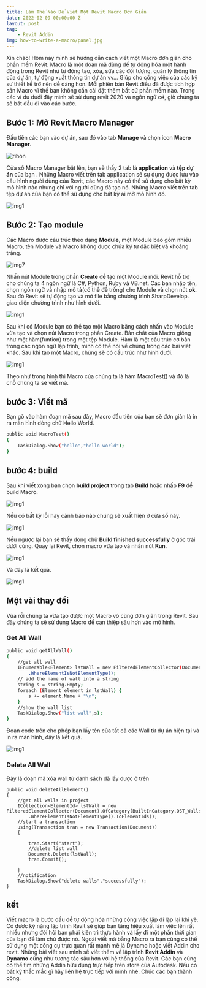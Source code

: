 ```yaml
---
title: Làm Thế Nào Để Viết Một Revit Macro Đơn Giản
date: 2022-02-09 00:00:00 Z
layout: post
tag:
    - Revit Addin
img: how-to-write-a-macro/panel.jpg
---
```


Xin chào! Hôm nay mình sẽ hướng dẫn cách viết một Macro đơn giản cho phần mềm Revit. Macro là một đoạn mã dùng để tự động hóa một hành động trong Revit như tự động tạo, xóa, sữa các đối tượng, quản lý thông tin của dự án, tự động xuất thông tin dự án vv... Giúp cho công việc của các kỹ sư thiết kế trở nên dễ dàng hơn. Mỗi phiên bản Revit điều đã được tích hợp sẵn Macro vì thế bạn không cần cài đặt thêm bất cứ phần mềm nào. Trong các ví dụ dưới đây mình sẽ sử dụng revit 2020 và ngôn ngữ c#, giờ chúng ta sẽ bắt đầu đi vào các bước.
## **Bước 1: Mở Revit Macro Manager**
Đầu tiên các bạn vào dự án, sau đó vào tab **Manage** và chọn icon **Macro Manager**.

![ribon](/assets/img/how-to-write-a-macro/ribbon.png)

Cửa sổ Macro Manager bật lên, bạn sẽ thấy 2 tab là **application** và **tệp dự án** của bạn . Những Macro viết trên tab application sẽ sự dụng được lưu vào cấu hình người dùng của Revit, các Macro này có thể sữ dụng cho bất kỳ mô hình nào nhưng chỉ với người dùng đã tạo nó. Những Macro viết trên tab tệp dự án của bạn có thể sữ dụng cho bất kỳ ai mở mô hình đó.

![img1](/assets/img/how-to-write-a-macro/img1.png)

## **Bước 2: Tạo module**
Các Macro được câu trúc theo dạng **Module**, một Module bao gồm nhiều Macro, tên Module và Macro không được chứa ký tự đặc biệt và khoảng trắng.

![img7](/assets/img/how-to-write-a-macro/img7.png)

Nhấn nút Module trong phần **Create** để tạo một Module mới. Revit hỗ trợ cho chúng ta 4 ngôn ngữ là C#, Python, Ruby và VB.net. Các bạn nhập tên, chọn ngôn ngữ và nhập mô tả(có thể để trống) cho Module và chọn nút **ok**. Sau đó Revit sẽ tự động tạo và mở file bằng chương trình SharpDevelop. giao diện chường trình như hình dưới.

![img1](/assets/img/how-to-write-a-macro/img2.png)

Sau khi có Module bạn có thể tạo một Macro bằng cách nhấn vào Module vừa tạo và chọn nút Macro trong phần Create. Bản chất của Macro giống như một hàm(funtion) trong một tệp Module. Hàm là một cấu trúc cơ bản trong các ngôn ngữ lập trình, mình có thể nói về chúng trong các bài viết khác. Sau khi tạo một Macro, chúng sẽ có cấu trúc như hình dưới.

![img1](/assets/img/how-to-write-a-macro/img3.png)

Theo như trong hình thì Macro của chúng ta là hàm MacroTest() và đó là chỗ chúng ta sẽ viết mã.
## **bước 3: Viết mã**
Bạn gõ vào hàm đoạn mã sau đây, Macro đầu tiên của bạn sẽ đơn giản là in ra màn hình dòng chữ Hello World.
``` bash
public void MacroTest()
{
	TaskDialog.Show("hello","hello world");
}
```
## **bước 4: build**
Sau khi viết xong bạn chọn **build project** trong tab **Build** hoặc nhấp **F9** để build Macro.

![img1](/assets/img/how-to-write-a-macro/img8.png)

Nếu có bất kỳ lỗi hay cảnh báo nào chúng sẽ xuất hiện ở cửa sổ này.

![img1](/assets/img/how-to-write-a-macro/img9.png)

Nếu ngược lại bạn sẽ thấy dòng chữ **Build finished successfully** ỡ góc trái dưới cùng. Quay lại Revit, chọn macro vừa tạo và nhấn nút **Run**.

![img1](/assets/img/how-to-write-a-macro/img4.png)

Và đây là kết quả.

![img1](/assets/img/how-to-write-a-macro/img5.png)

## **Một vài thay đổi**
Vừa rồi chúng ta vừa tạo được một Macro vô cùng đơn giản trong Revit. Sau đây chúng ta sẽ sử dụng Macro để can thiệp sâu hơn vào mô hình.
### Get All Wall
``` bash
public void getAllWall()
{
    //get all wall
    IEnumerable<Element> lstWall = new FilteredElementCollector(Document).OfCategory(BuiltInCategory.OST_Walls)
        .WhereElementIsNotElementType();
    // add the name of wall into a string
    string s = string.Empty;
    foreach (Element element in lstWall) {
        s += element.Name + "\n";
    }
    //show the wall list
    TaskDialog.Show("list wall",s);
}
```
Đoạn code trên cho phép bạn lấy tên của tất cả các Wall từ dự án hiện tại và in ra màn hình, đây là kết quả.

![img1](/assets/img/how-to-write-a-macro/img6.png)

### Delete All Wall
Đây là đoạn mã xóa wall từ danh sách đã lấy được ỡ trên
``` pash
public void deleteAllElement()
{
    //get all walls in project
    ICollection<ElementId> lstWall = new FilteredElementCollector(Document).OfCategory(BuiltInCategory.OST_Walls)
        .WhereElementIsNotElementType().ToElementIds();
    //start a transaction
    using(Transaction tran = new Transaction(Document))
    {
        
        tran.Start("start");
        //delete list wall
        Document.Delete(lstWall);
        tran.Commit();
        
    }
    //notification
    TaskDialog.Show("delete walls","successfully");
}
```


## kết
Viết macro là bước đầu để tự động hóa những công việc lặp đi lặp lại khi vẽ. Có được kỹ năng lập trình Revit sẽ giúp bạn tăng hiệu xuất làm việc lên rất nhiều nhưng đòi hỏi bạn phải kiên trì thực hành và lấy đi một phần thời gian của bạn để làm chủ được nó. Ngoài viết mã bằng Macro ra bạn cũng có thể sử dụng một công cụ trực quan rất mạnh mẽ là Dynamo hoặc viết Addin cho revit. Những bài viết sau mình sẽ viết thêm về lập trình **Revit Addin** và **Dynamo** cũng như tương tác sâu hơn với hệ thống của Revit.
Các bạn cũng có thể tìm những Addin hữu dụng trực tiếp trên store của Autodesk. Nếu có bất kỳ thắc mắc gì hãy liên hệ trực tiếp với mình nhé. Chúc các bạn thành công.


